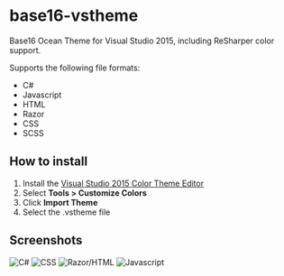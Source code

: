 # base16-vstheme
Base16 Ocean Theme for Visual Studio 2015, including ReSharper color support.

Supports the following file formats:
- C#
- Javascript
- HTML
- Razor
- CSS
- SCSS

## How to install

1. Install the [Visual Studio 2015 Color Theme Editor](https://visualstudiogallery.msdn.microsoft.com/6f4b51b6-5c6b-4a81-9cb5-f2daa560430b)
2. Select **Tools > Customize Colors**
3. Click **Import Theme**
4. Select the .vstheme file

## Screenshots
![C#](http://i.imgur.com/czPLdKv.png)
![CSS](http://i.imgur.com/ANyrDto.png)
![Razor/HTML](http://i.imgur.com/JkSmoT3.png)
![Javascript](http://i.imgur.com/uRL9hCt.png)
